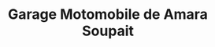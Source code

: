 ---
title: "Garage Motomobile de Amara Soupait"
url: /macenta/garage-motomobile-de-amara-soupait/
shop: réparation de voitures
---